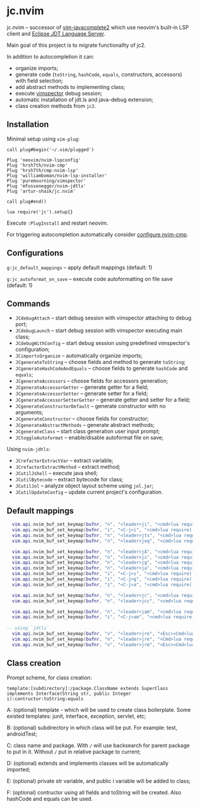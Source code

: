 # jc.nvim

jc.nvim – successor of [vim-javacomplete2](https://github.com/artur-shaik/vim-javacomplete2) which use neovim's built-in LSP client and [Eclipse JDT Language Server](https://github.com/eclipse/eclipse.jdt.ls).

Main goal of this project is to migrate functionallty of jc2.

In addition to autocompletion it can:

- organize imports;
- generate code (`toString`, `hashCode`, `equals`, constructors, accessors) with field selection;
- add abstract methods to implementing class;
- execute [vimspector](https://github.com/puremourning/vimspector) debug session;
- automatic installation of jdt.ls and java-debug extension;
- class creation methods from `jc2`.

## Installation

Minimal setup using `vim-plug`:

```
call plug#begin('~/.vim/plugged')

Plug 'neovim/nvim-lspconfig'
Plug 'hrsh7th/nvim-cmp' 
Plug 'hrsh7th/cmp-nvim-lsp'
Plug 'williamboman/nvim-lsp-installer'
Plug 'puremourning/vimspector'
Plug 'mfussenegger/nvim-jdtls'
Plug 'artur-shaik/jc.nvim'

call plug#end()

lua require('jc').setup{}
```

Execute `:PlugInstall` and restart neovim.

For triggering autocompletion automatically consider [configure nvim-cmp](https://github.com/hrsh7th/nvim-cmp/#recommended-configuration).

## Configurations

`g:jc_default_mappings` – apply default mappings (default: 1)

`g:jc_autoformat_on_save` – execute code autoformatting on file save (default: 1)

## Commands

- `JCdebugAttach` – start debug session with vimspector attaching to debug port;
- `JCdebugLaunch` – start debug session with vimspector executing main class;
- `JCdebugWithConfig` – start debug session using predefined vimspector's configuration;
- `JCimportsOrganize` – automatically organize imports;
- `JCgenerateToString` – choose fields and method to generate `toString`;
- `JCgenerateHashCodeAndEquals` – choose fields to generate `hashCode` and `equals`;
- `JCgenerateAccessors` – choose fields for accessors generation;
- `JCgenerateAccessorGetter` – generate getter for a field;
- `JCgenerateAccessorSetter` – generate setter for a field;
- `JCgenerateAccessorSetterGetter` – generate getter and setter for a field;
- `JCgenerateConstructorDefault` – generate constructor with no arguments;
- `JCgenerateConstructor` – choose fields for constructor;
- `JCgenerateAbstractMethods` – generate abstract methods;
- `JCgenerateClass` – start class generation user input prompt;
- `JCtoggleAutoformat` – enable/disable autoformat file on save;

Using `nvim-jdtls`:

- `JCrefactorExtractVar` – extract variable;
- `JCrefactorExtractMethod` – extract method;
- `JCutilJshell` – execute java shell;
- `JCutilBytecode` – extract bytecode for class;
- `JCutilJol` – analyze object layout scheme using `jol.jar`;
- `JCutilUpdateConfig` – update current project's configuration.

## Default mappings

```lua
  vim.api.nvim_buf_set_keymap(bufnr, "n", "<leader>ji", "<cmd>lua require('jc.jdtls').organize_imports()<CR>", opts)
  vim.api.nvim_buf_set_keymap(bufnr, "i", "<C-j>i", "<cmd>lua require('jc.jdtls').organize_imports()<CR>", opts)
  vim.api.nvim_buf_set_keymap(bufnr, "n", "<leader>jts", "<cmd>lua require('jc.jdtls').generate_toString()<CR>", opts)
  vim.api.nvim_buf_set_keymap(bufnr, "n", "<leader>jeq", "<cmd>lua require('jc.jdtls').generate_hashCodeAndEquals()<CR>", opts)

  vim.api.nvim_buf_set_keymap(bufnr, "n", "<leader>jA", "<cmd>lua require('jc.jdtls').generate_accessors()<CR>", opts)
  vim.api.nvim_buf_set_keymap(bufnr, "n", "<leader>js", "<cmd>lua require('jc.jdtls').generate_accessor('s')<CR>", opts)
  vim.api.nvim_buf_set_keymap(bufnr, "n", "<leader>jg", "<cmd>lua require('jc.jdtls').generate_accessor('g')<CR>", opts)
  vim.api.nvim_buf_set_keymap(bufnr, "n", "<leader>ja", "<cmd>lua require('jc.jdtls').generate_accessor('gs')<CR>", opts)
  vim.api.nvim_buf_set_keymap(bufnr, "i", "<C-j>s", "<cmd>lua require('jc.jdtls').generate_accessor('s')<CR>", opts)
  vim.api.nvim_buf_set_keymap(bufnr, "i", "<C-j>g", "<cmd>lua require('jc.jdtls').generate_accessor('g')<CR>", opts)
  vim.api.nvim_buf_set_keymap(bufnr, "i", "<C-j>a", "<cmd>lua require('jc.jdtls').generate_accessor('sg')<CR>", opts)

  vim.api.nvim_buf_set_keymap(bufnr, "n", "<leader>jc", "<cmd>lua require('jc.jdtls').generate_constructor(nil, nil, {default = false})<CR>", opts)
  vim.api.nvim_buf_set_keymap(bufnr, "n", "<leader>jcc", "<cmd>lua require('jc.jdtls').generate_constructor(nil, nil, {default = true})<CR>", opts)

  vim.api.nvim_buf_set_keymap(bufnr, "n", "<leader>jam", "<cmd>lua require('jc.jdtls').generate_abstractMethods()<CR>", opts)
  vim.api.nvim_buf_set_keymap(bufnr, "i", "<C-j>am", "<cmd>lua require('jc.jdtls').generate_abstractMethods()<CR>", opts)
  
-- using `jdtls`
  vim.api.nvim_buf_set_keymap(bufnr, "v", "<leader>jre", "<Esc><Cmd>lua require('jdtls').extract_variable(true)<CR>", opts)
  vim.api.nvim_buf_set_keymap(bufnr, "n", "<leader>jre", "<Cmd>lua require('jdtls').extract_variable()<CR>", opts)
  vim.api.nvim_buf_set_keymap(bufnr, "v", "<leader>jrm", "<Esc><Cmd>lua require('jdtls').extract_method(true)<CR>", opts)
```

## Class creation

Prompt scheme, for class creation:

    template:[subdirectory]:/package.ClassName extends SuperClass implements Interface(String str, public Integer i):contructor:toString:equals

A: (optional) template - which will be used to create class boilerplate. Some existed templates: junit, interface, exception, servlet, etc;

B: (optional) subdirectory in which class will be put. For example: test, androidTest;

C: class name and package. With `/` will use backsearch for parent package to put in it. Without `/` put in relative package to current;

D: (optional) extends and implements classes will be automatically imported;

E: (optional) private str variable, and public i variable will be added to class;

F: (optional) contructor using all fields and toString will be created. Also hashCode and equals can be used.
